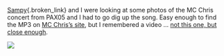 [Sampy](http://blog.sampy.com){.broken_link} and I were looking at some photos of the MC Chris concert from PAX05 and I had to go dig up the song. Easy enough to find the MP3 on <a href="http://www.myspace.com/mcchris" target="_blank">MC Chris&#8217;s site</a>, but I remembered a video &#8230; <a href="http://www.youtube.com/watch?v=erP1K_9yf6o" target="_blank">not this one, but close enough</a>.

<a href="http://www.flickr.com/photos/dalangalma/37850224/" target="_new"><img src="http://static.flickr.com/26/37850224_1fc2ca62be_m_d.jpg" /></a>